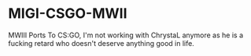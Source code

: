 # MIGI-CSGO-MWII
MWIII Ports To CS:GO, I'm not working with ChrystaL anymore as he is a fucking retard who doesn't deserve anything good in life.
